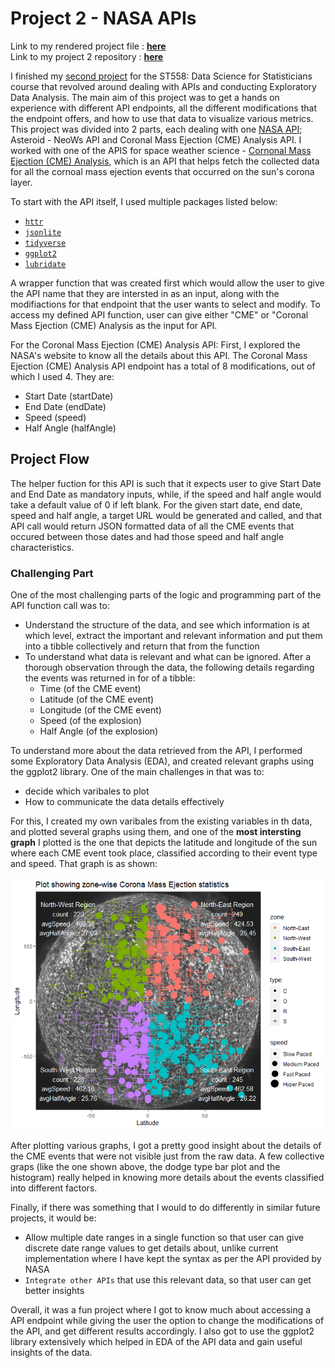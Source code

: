 # Project 2 - NASA APIs

Link to my rendered project file : [**here**](https://sbgadhwala.github.io/ST558_Project2/)  
Link to my project 2 repository : [**here**](https://github.com/sbgadhwala/ST558_Project2/)

I finished my [second project](https://sbgadhwala.github.io/ST558_Project2/) for the ST558: Data Science for Statisticians course that revolved around dealing with APIs and conducting Exploratory Data Analysis. The main aim of this project was to get a hands on experience with different API endpoints, all the different modifications that the endpoint offers, and how to use that data to visualize various metrics. This project was divided into 2 parts, each dealing with one [NASA API](https://api.nasa.gov/index.html); Asteroid - NeoWs API and Coronal Mass Ejection (CME) Analysis API. I worked with one of the APIS for space weather science - [Cornonal Mass Ejection (CME) Analysis](https://api.nasa.gov/index.html#donkiCMEAnalysis), which is an API that helps fetch the collected data for all the cornoal mass ejection events that occurred on the sun's corona layer.

To start with the API itself, I used multiple packages listed below:
 * [`httr`](https://httr.r-lib.org/)
 * [`jsonlite`](https://cran.r-project.org/web/packages/jsonlite/vignettes/json-aaquickstart.html)
 * [`tidyverse`](https://www.tidyverse.org/)
 * [`ggplot2`](https://ggplot2.tidyverse.org/)
 * [`lubridate`](https://lubridate.tidyverse.org/)
 
 
A wrapper function that was created first which would allow the user to give the API name that they are intersted in as an input, along with the modifiactions for that endpoint that the user wants to select and modify. To access my defined API function, user can give either "CME" or "Coronal Mass Ejection (CME) Analysis as the input for API.

For the Coronal Mass Ejection (CME) Analysis API:
First, I explored the NASA's website to know all the details about this API. The Coronal Mass Ejection (CME) Analysis API endpoint has a total of 8 modifications, out of which I used 4. They are:
  * Start Date (startDate)
  * End Date (endDate)
  * Speed (speed)
  * Half Angle (halfAngle)

## Project Flow
The helper fuction for this API is such that it expects user to give Start Date and End Date as mandatory inputs, while, if the speed and half angle would take a default value of 0 if left blank. For the given start date, end date, speed and half angle, a target URL would be generated and called, and that API call would return JSON formatted data of all the CME events that occured between those dates and had those speed and half angle characteristics.

### Challenging Part
One of the most challenging parts of the logic and programming part of the API function call was to:
 * Understand the structure of the data, and see which information is at which level, extract the important and relevant information and put them into a tibble collectively and return that from the function 
 * To understand what data is relevant and what can be ignored. After a thorough observation through the data, the following details regarding the events was returned in for of a tibble:
   * Time (of the CME event)
   * Latitude (of the CME event)
   * Longitude (of the CME event)
   * Speed (of the explosion)
   * Half Angle (of the explosion)

To understand more about the data retrieved from the API, I performed some Exploratory Data Analysis (EDA), and created relevant graphs using the ggplot2 library. One of the main challenges in that was to:
  * decide which varibales to plot
  * How to communicate the data details effectively
 
 For this, I created my own varibales from the existing variables in th data, and plotted several graphs using them, and one of the **most intersting graph** I plotted is the one that depicts the latitude and longitude of the sun where each CME event took place, classified according to their event type and speed. That graph is as shown:
 
 <img
  src="/docs/assets/sun_stats.png"
  style="display: inline-block; margin: 0 auto; max-width: auto">
  
After plotting various graphs, I got a pretty good insight about the details of the CME events that were not visible just from the raw data. A few collective graps (like the one shown above, the dodge type bar plot and the histogram) really helped in knowing more details about the events classified into different factors.
  
Finally, if there was something that I would to do differently in similar future projects, it would be:
  * Allow multiple date ranges in a single function so that user can give discrete date range values to get details about, unlike current implementation where I have kept the syntax as per the API provided by NASA
  * `Integrate other APIs` that use this relevant data, so that user can get better insights


Overall, it was a fun project where I got to know much about accessing a API endpoint while giving the user the option to change the modifications of the API, and get different results accordingly. I also got to use the ggplot2 library extensively which helped in EDA of the API data and gain useful insights of the data.
